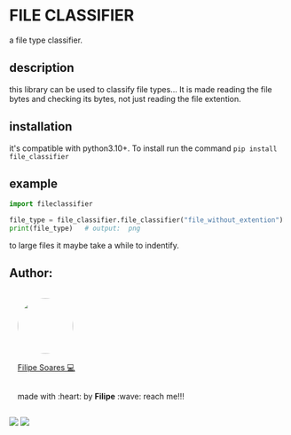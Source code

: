 # FILE CLASSIFIER
a file  type classifier.

## description 
this library can be used to classify file types... It is made reading the file bytes and checking its bytes, not just reading the file extention.

## installation 
it's compatible with python3.10+. To install run the command `pip install file_classifier`

## example
```py
import fileclassifier

file_type = file_classifier.file_classifier("file_without_extention")
print(file_type)   # output:  png
```
to large files it maybe take a while to indentify.

## Author:
<img width='100' height='100' style="border-radius:50%; padding:15px" src="https://avatars.githubusercontent.com/u/78698099?v=4" /></br>
<a href="https://github.com/lipe14-ops" style='padding: 15px' title="Rocketseat">Filipe Soares :computer:</a>
<p style='padding: 15px'>made with :heart: by <strong>Filipe</strong> :wave: reach me!!!</p>

[![](https://img.shields.io/badge/Gmail-D14836?style=for-the-badge&logo=gmail&logoColor=white)](fn697169@gmail.com)
[![](https://img.shields.io/badge/Instagram-E4405F?style=for-the-badge&logo=instagram&logoColor=white)](https://www.instagram.com/filipe_kkkj/)


